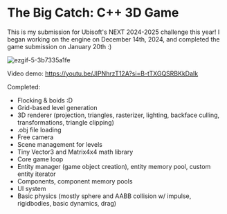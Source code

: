# The Big Catch: C++ 3D Game

This is my submission for Ubisoft's NEXT 2024-2025 challenge this year!
I began working on the engine on December 14th, 2024, and completed the game submission on January 20th :)

![ezgif-5-3b7335a1fe](https://github.com/user-attachments/assets/9503bdea-e39a-4e8e-956a-085794c5c47f)

Video demo: https://youtu.be/JIPNhrzT12A?si=B-tTXGQSRBKkDaIk

Completed:
- Flocking & boids :D
- Grid-based level generation
- 3D renderer (projection, triangles, rasterizer, lighting, backface culling, transformations, triangle clipping)
- .obj file loading
- Free camera
- Scene management for levels
- Tiny Vector3 and Matrix4x4 math library
- Core game loop
- Entity manager (game object creation), entity memory pool, custom entity iterator
- Components, component memory pools
- UI system
- Basic physics (mostly sphere and AABB collision w/ impulse, rigidbodies, basic dynamics, drag)

